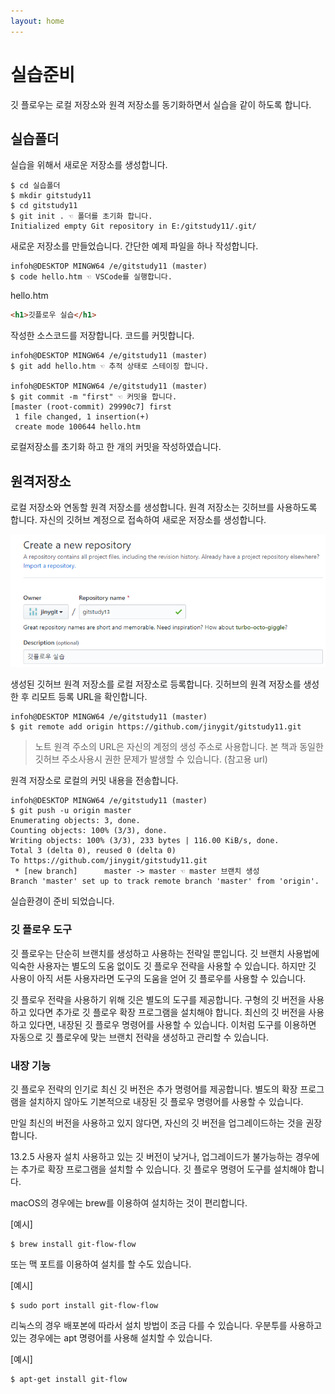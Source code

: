 ```yaml
---
layout: home
---
```

# 실습준비
깃 플로우는 로컬 저장소와 원격 저장소를 동기화하면서 실습을 같이 하도록 합니다. 

## 실습폴더
실습을 위해서 새로운 저장소를 생성합니다.

```
$ cd 실습폴더
$ mkdir gitstudy11
$ cd gitstudy11
$ git init . ☜ 폴더를 초기화 합니다.
Initialized empty Git repository in E:/gitstudy11/.git/
```

새로운 저장소를 만들었습니다. 간단한 예제 파일을 하나 작성합니다.

```
infoh@DESKTOP MINGW64 /e/gitstudy11 (master)
$ code hello.htm ☜ VSCode를 실행합니다.
```

hello.htm
```html
<h1>깃플로우 실습</h1>
```
작성한 소스코드를 저장합니다. 코드를 커밋합니다.

```
infoh@DESKTOP MINGW64 /e/gitstudy11 (master)
$ git add hello.htm ☜ 추적 상태로 스테이징 합니다.

infoh@DESKTOP MINGW64 /e/gitstudy11 (master)
$ git commit -m "first" ☜ 커밋을 합니다.
[master (root-commit) 29990c7] first
 1 file changed, 1 insertion(+)
 create mode 100644 hello.htm
```

로컬저장소를 초기화 하고 한 개의 커밋을 작성하였습니다.


## 원격저장소
로컬 저장소와 연동할 원격 저장소를 생성합니다. 원격 저장소는 깃허브를 사용하도록 합니다. 자신의 깃허브 계정으로 접속하여 새로운 저장소를 생성합니다. 

![깃플로우](./img/gitflow_05.png) 

생성된 깃허브 원격 저장소를 로컬 저장소로 등록합니다. 깃허브의 원격 저장소를 생성한 후 리모트 등록 URL을 확인합니다.

```
infoh@DESKTOP MINGW64 /e/gitstudy11 (master)
$ git remote add origin https://github.com/jinygit/gitstudy11.git
```

> 노트
> 원격 주소의 URL은 자신의 계정의 생성 주소로 사용합니다. 본 책과 동일한 깃허브 주소사용시 권한 문제가 발생할 수 있습니다. (참고용 url)

원격 저장소로 로컬의 커밋 내용을 전송합니다.

```
infoh@DESKTOP MINGW64 /e/gitstudy11 (master)
$ git push -u origin master
Enumerating objects: 3, done.
Counting objects: 100% (3/3), done.
Writing objects: 100% (3/3), 233 bytes | 116.00 KiB/s, done.
Total 3 (delta 0), reused 0 (delta 0)
To https://github.com/jinygit/gitstudy11.git
 * [new branch]      master -> master ☜ master 브랜치 생성
Branch 'master' set up to track remote branch 'master' from 'origin'.
```

실습환경이 준비 되었습니다. 


### 깃 플로우 도구
깃 플로우는 단순히 브랜치를 생성하고 사용하는 전략일 뿐입니다. 깃 브랜치 사용법에 익숙한 사용자는 별도의 도움 없이도 깃 플로우 전략을 사용할 수 있습니다. 하지만 깃 사용이 아직 서툰 사용자라면 도구의 도움을 얻어 깃 플로우를 사용할 수 있습니다. 

깃 플로우 전략을 사용하기 위해 깃은 별도의 도구를 제공합니다. 구형의 깃 버전을 사용하고 있다면 추가로 깃 플로우 확장 프로그램을 설치해야 합니다. 최신의 깃 버전을 사용하고 있다면, 내장된 깃 플로우 명령어를 사용할 수 있습니다. 이처럼 도구를 이용하면 자동으로 깃 플로우에 맞는 브랜치 전략을 생성하고 관리할 수 있습니다.

### 내장 기능
깃 플로우 전략의 인기로 최신 깃 버전은 추가 명령어를 제공합니다. 별도의 확장 프로그램을 설치하지 않아도 기본적으로 내장된 깃 플로우 명령어를 사용할 수 있습니다. 

만일 최신의 버전을 사용하고 있지 않다면, 자신의 깃 버전을 업그레이드하는 것을 권장합니다.

13.2.5 사용자 설치
사용하고 있는 깃 버전이 낮거나, 업그레이드가 불가능하는 경우에는 추가로 확장 프로그램을 설치할 수 있습니다. 깃 플로우 명령어 도구를 설치해야 합니다.

macOS의 경우에는 brew를 이용하여 설치하는 것이 편리합니다.

[예시]
```
$ brew install git-flow-flow
```

또는 맥 포트를 이용하여 설치를 할 수도 있습니다.

[예시]
```
$ sudo port install git-flow-flow
```

리눅스의 경우 배포본에 따라서 설치 방법이 조금 다를 수 있습니다. 우분투를 사용하고 있는 경우에는 apt 명령어를 사용해 설치할 수 있습니다.

[예시]
```
$ apt-get install git-flow
```